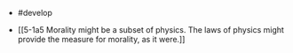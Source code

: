 - #develop

- [[5-1a5 Morality might be a subset of physics. The laws of physics might provide the measure for morality, as it were.]]
